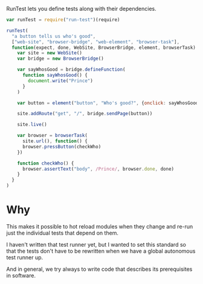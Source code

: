 RunTest lets you define tests along with their dependencies.

```javascript
var runTest = require("run-test")(require)

runTest(
  "a button tells us who's good",
  ["web-site", "browser-bridge", "web-element", "browser-task"],
  function(expect, done, WebSite, BrowserBridge, element, browserTask) {
    var site = new WebSite()
    var bridge = new BrowserBridge()

    var sayWhosGood = bridge.defineFunction(
      function sayWhosGood() {
        document.write("Prince")
      }
    )

    var button = element("button", "Who's good?", {onclick: sayWhosGood.evalable()})

    site.addRoute("get", "/", bridge.sendPage(button))

    site.live()

    var browser = browserTask(
      site.url(), function() {
      browser.pressButton(checkWho)
    })

    function checkWho() {
      browser.assertText("body", /Prince/, browser.done, done)
    }
  }
)
```

# Why

This makes it possible to hot reload modules when they change and re-run just the individual tests that depend on them.

I haven't written that test runner yet, but I wanted to set this standard so that the tests don't have to be rewritten when we have a global autonomous test runner up.

And in general, we try always to write code that describes its prerequisites in software.